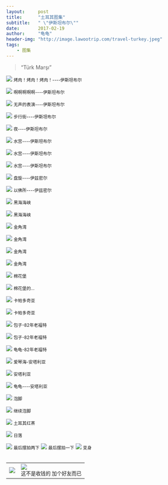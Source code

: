 ```yaml
---
layout:     post
title:      "土耳其图集"
subtitle:   " \"伊斯坦布尔\""
date:       2017-02-19
author:     "龟龟"
header-img: "http://image.lawootrip.com/travel-turkey.jpeg"
tags:
    - 图集
---
```


> “Türk Marşı”

![][1]
 <small class="img-hint">烤肉！烤肉！烤肉！----伊斯坦布尔</small>

![][2]
<small class="img-hint">啊啊啊啊啊----伊斯坦布尔</small>

![][3]
<small class="img-hint">无声的表演----伊斯坦布尔</small>

![][4]
<small class="img-hint">步行街----伊斯坦布尔</small>

![][5]
<small class="img-hint">夜----伊斯坦布尔</small>

![][6]
<small class="img-hint">水宫----伊斯坦布尔</small>

![][7]
<small class="img-hint">水宫----伊斯坦布尔</small>

![][8]
<small class="img-hint">水宫----伊斯坦布尔</small>

![][9]
<small class="img-hint">盘旋----伊兹密尔</small>

![][10]
<small class="img-hint">以佛所----伊兹密尔</small>

![][11]
<small class="img-hint">黑海海峡</small>

![][12]
<small class="img-hint">黑海海峡</small>

![][13]
<small class="img-hint">金角湾</small>

![][14]
<small class="img-hint">金角湾</small>

![][15]
<small class="img-hint">金角湾</small>

![][16]
<small class="img-hint">金角湾</small>

![][17]
<small class="img-hint">棉花堡</small>

![][18]
<small class="img-hint">棉花堡的...</small>

![][19]
<small class="img-hint">卡帕多奇亚</small>

![][20]
<small class="img-hint">卡帕多奇亚</small>

![][21]
<small class="img-hint">包子-82年老福特</small>

![][22]
<small class="img-hint">包子-82年老福特</small>

![][23]
<small class="img-hint">龟龟-82年老福特</small>

![][24]
<small class="img-hint">爱琴海-安塔利亚</small>

![][25]
<small class="img-hint">安塔利亚</small>

![][26]
<small class="img-hint">龟龟----安塔利亚</small>

![][27]
<small class="img-hint">泡脚</small>

![][28]
<small class="img-hint">继续泡脚</small>

![][29]
<small class="img-hint">土耳其红茶</small>

![][30]
<small class="img-hint">日落</small>

![][31]
<small class="img-hint">最后摆拍两下</small>
![][32]
<small class="img-hint">最后摆拍一下</small>
![][33]
<small class="img-hint">变身</small>
<br /> 
<br />
<table>
<tr>
<td>
<img src="http://image.lawootrip.com/0%20%2837%29.gif"> </td>
<td>
<img src="http://image.lawootrip.com/1490924677.png"><div><small class="img-hint">这不是收钱的  加个好友而已</small></div></td>
</tr>
</table>
<table>


  [1]: http://image.lawootrip.com/WechatIMG5.jpeg
  [2]: http://image.lawootrip.com/%E5%95%8A%E5%95%8A%E5%95%8A.JPG
  [3]: http://image.lawootrip.com/%E6%97%A0%E5%A3%B0.png
  [4]: http://image.lawootrip.com/%E4%BC%8A%E6%96%AF%E5%9D%A6%E5%B8%83%E5%B0%94%E6%AD%A5%E8%A1%8C%E8%A1%97.JPG
  [5]: http://image.lawootrip.com/%E4%BC%8A%E6%96%AF%E5%9D%A6%E5%B8%83%E5%B0%94%E5%A4%9C%E6%99%AF.JPG
  [6]: http://image.lawootrip.com/%E6%B0%B4%E5%AE%AB.JPG
  [7]: http://image.lawootrip.com/%E6%B0%B4%E5%AE%AB2.JPG
  [8]: http://image.lawootrip.com/%E6%B0%B4%E5%AE%AB3.JPG
  [9]: http://image.lawootrip.com/%E4%BC%8A%E5%85%B9%E5%AF%86%E5%B0%94.JPG
  [10]: http://image.lawootrip.com/%E4%BB%A5%E4%BD%9B%E6%89%80.JPG
  [11]: http://image.lawootrip.com/%E9%BB%91%E6%B5%B7%E6%B5%B7%E5%B3%A11.JPG
  [12]: http://image.lawootrip.com/%E9%BB%91%E6%B5%B7%E6%B5%B7%E5%B3%A12.JPG
  [13]: http://image.lawootrip.com/%E9%87%91%E8%A7%92%E6%B9%BE1.JPG
  [14]: http://image.lawootrip.com/%E9%87%91%E8%A7%92%E6%B9%BE2.JPG
  [15]: http://image.lawootrip.com/%E9%87%91%E8%A7%92%E6%B9%BE3.JPG
  [16]: http://image.lawootrip.com/%E9%87%91%E8%A7%92%E6%B9%BE4.JPG
  [17]: http://image.lawootrip.com/%E6%A3%89%E8%8A%B1%E5%A0%A11.JPG
  [18]: http://image.lawootrip.com/%E6%A3%89%E8%8A%B1%E5%A0%A1.JPG
  [19]: http://image.lawootrip.com/%E5%8D%A1%E5%B8%95%E5%A4%9A%E5%A5%87%E4%BA%9A.JPG
  [20]: http://image.lawootrip.com/%E5%8D%A1%E5%B8%95%E5%A4%9A%E5%A5%87%E4%BA%9A%E5%A5%A5%E7%89%B9%E6%9B%BC.JPG
  [21]: http://image.lawootrip.com/%E5%8C%85%E5%AD%90%E8%80%81%E7%A6%8F%E7%89%B9.JPG
  [22]: http://image.lawootrip.com/%E5%8C%85%E5%AD%90%E8%80%81%E7%A6%8F%E7%89%B92.JPG
  [23]: http://image.lawootrip.com/%E9%BE%9F%E9%BE%9F%E8%80%81%E7%A6%8F%E7%89%B9.JPG
  [24]: http://image.lawootrip.com/%E5%AE%89%E5%A1%94%E5%88%A9%E4%BA%9A1.JPG
  [25]: http://image.lawootrip.com/%E5%AE%89%E5%A1%94%E5%88%A9%E4%BA%9A2.JPG
  [26]: http://image.lawootrip.com/%E5%AE%89%E5%A1%94%E5%88%A9%E4%BA%9A3.JPG
  [27]: http://image.lawootrip.com/%E6%B3%A1%E8%84%9A1.JPG
  [28]: http://image.lawootrip.com/%E6%B3%A1%E8%84%9A2.JPG
  [29]: http://image.lawootrip.com/%E7%BA%A2%E8%8C%B6.JPG
  [30]: http://image.lawootrip.com/%E5%85%89%E8%8A%B1.JPG
  [31]: http://image.lawootrip.com/%E5%85%89%E6%9D%9F%E5%8C%85%E5%AD%90.JPG
  [32]: http://image.lawootrip.com/%E5%8C%85%E5%AD%90%E5%A2%99%E8%A7%92.JPG
  [33]: http://image.lawootrip.com/%E8%80%81%E5%A4%B4.JPG
  